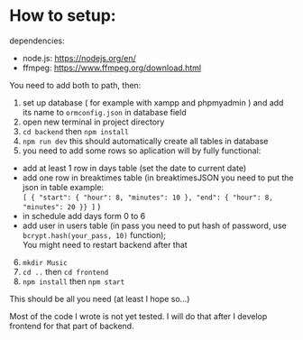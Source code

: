 # How to setup:
dependencies:  
+ node.js: https://nodejs.org/en/  
+ ffmpeg: https://www.ffmpeg.org/download.html 
	
You need to add both to path, then:

1. set up database ( for example with xampp and phpmyadmin ) and add its name to `ormconfig.json` in database field  
2. open new terminal in project directory  
3. `cd backend` then `npm install`  
4. `npm run dev` this should automatically create all tables in database  
5. you need to add some rows so aplication will by fully functional:  
+ add at least 1 row in days table (set the date to current date)
+ add one row in breaktimes table (in breaktimesJSON you need to put the json in table example:  
`[ { "start": { "hour": 8, "minutes": 10 }, "end": { "hour": 8, "minutes": 20 }} ]` )  
+ in schedule add days form 0 to 6
+ add user in users table (in pass you need to put hash of password, use `bcrypt.hash(your_pass, 10)` function);  
You might need to restart backend after that  
  
6. `mkdir Music`    
7. `cd ..` then `cd frontend`  
8. `npm install` then `npm start`   
	
This should be all you need (at least I hope so...)

Most of the code I wrote is not yet tested. I will do that after I develop frontend for that part of backend.
